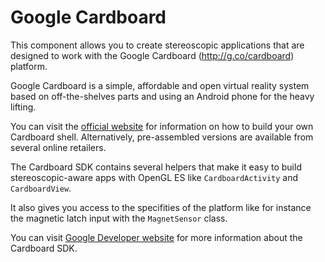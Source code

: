 # Google Cardboard

This component allows you to create stereoscopic applications that are designed to work with the Google Cardboard (http://g.co/cardboard) platform.

Google Cardboard is a simple, affordable and open virtual reality system based on off-the-shelves parts and using an Android phone for the heavy lifting.

You can visit the [official website](http://g.co/cardboard) for information on how to build your own Cardboard shell. Alternatively, pre-assembled versions are available from several online retailers.

The Cardboard SDK contains several helpers that make it easy to build stereoscopic-aware apps with OpenGL ES like `CardboardActivity` and `CardboardView`.

It also gives you access to the specifities of the platform like for instance the magnetic latch input with the `MagnetSensor` class.

You can visit [Google Developer website](https://developers.google.com/cardboard/overview) for more information about the Cardboard SDK.